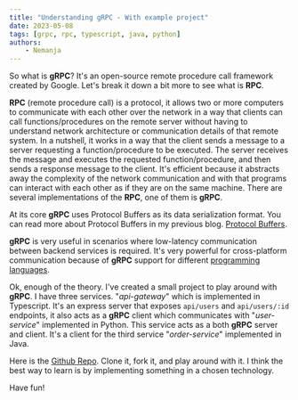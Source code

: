 ```yaml
---
title: "Understanding gRPC - With example project"
date: 2023-05-08
tags: [grpc, rpc, typescript, java, python]
authors:
    - Nemanja
---
```


So what is **gRPC**? It's an open-source remote procedure call framework created by Google.
Let's break it down a bit more to see what is **RPC**.

**RPC** (remote procedure call) is a protocol, it allows two or more computers to communicate
with each other over the network in a way that clients can call functions/procedures on the
remote server without having to understand network architecture or communication
details of that remote system.
In a nutshell, it works in a way that the client sends a message to a server requesting a function/procedure
to be executed. The server receives the message and executes the requested function/procedure, and then
sends a response message to the client.
It's efficient because it abstracts away the complexity of the network communication and with that
programs can interact with each other as if they are on the same machine.
There are several implementations of the **RPC**, one of them is **gRPC**.

At its core **gRPC** uses Protocol Buffers as its data serialization format.
You can read more about Protocol Buffers in my previous blog. [Protocol Buffers](https://weeblog-kappa.vercel.app/post/protobuf).

**gRPC** is very useful in scenarios where low-latency communication between backend services is required. It's 
very powerful for cross-platform communication because of **gRPC** support for different [programming languages](https://grpc.io/docs/languages/).

Ok, enough of the theory. I've created a small project to play around with **gRPC**.
I have three services. "*api-gateway*" which is implemented in Typescript. It's an express server that exposes `api/users` and `api/users/:id`
endpoints, it also acts as a **gRPC** client which communicates with "*user-service*" implemented in Python. This service acts as a both
**gRPC** server and client. It's a client for the third service "*order-service*" implemented in Java.

Here is the [Github Repo](https://github.com/GoodbyePlanet/grpc_example).
Clone it, fork it, and play around with it. I think the best way to learn is by implementing something in a chosen technology.

Have fun!
